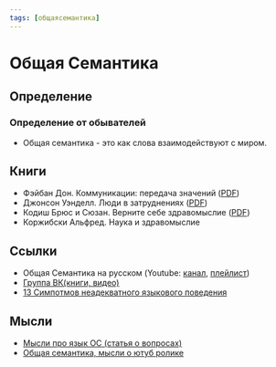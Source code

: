 ```yaml
---
tags: [общаясемантика]
---
```

# Общая Семантика

## Определение

### Определение от обывателей

- Общая семантика - это как слова взаимодействуют с миром.

## Книги

* Фэйбан Дон. Коммуникации: передача значений ([PDF](https://drive.google.com/file/d/1__uAKVZ8Lv_wPrKguQBMWZfDI_cKX77f/view?usp=sharing))
* Джонсон Уэнделл. Люди в затруднениях ([PDF](https://drive.google.com/file/d/10BVzxFysNRkR2yUE54nmBy0ElcGeW8i6/view?usp=sharing))
* Кодиш Брюс и Сюзан. Верните себе здравомыслие ([PDF](https://drive.google.com/file/d/1i_DYGs0w6uoGtKbvlMYtedRqWvOh0LeE/view?usp=sharing))
* Коржибски Альфред. Наука и здравомыслие

## Ссылки

* Общая Семантика на русском (Youtube: [канал](https://www.youtube.com/c/%D0%9E%D0%B1%D1%89%D0%B0%D1%8F%D0%A1%D0%B5%D0%BC%D0%B0%D0%BD%D1%82%D0%B8%D0%BA%D0%B0%D0%BD%D0%B0%D1%80%D1%83%D1%81%D1%81%D0%BA%D0%BE%D0%BC), [плейлист](https://www.youtube.com/playlist?list=PLGafSa9Sy2TbuK47kg8on8KWs9_04UL9m))
* [Группа ВК(книги, видео)](https://vk.com/generalsemantics)
* [13 Симпотмов неадекватного языкового поведения](13%20%D0%A1%D0%B8%D0%BC%D0%BF%D0%BE%D1%82%D0%BC%D0%BE%D0%B2%20%D0%BD%D0%B5%D0%B0%D0%B4%D0%B5%D0%BA%D0%B2%D0%B0%D1%82%D0%BD%D0%BE%D0%B3%D0%BE%20%D1%8F%D0%B7%D1%8B%D0%BA%D0%BE%D0%B2%D0%BE%D0%B3%D0%BE%20%D0%BF%D0%BE%D0%B2%D0%B5%D0%B4%D0%B5%D0%BD%D0%B8%D1%8F.md)

## Мысли

- [Мысли про язык ОС (статья о вопросах)](%D0%9C%D1%8B%D1%81%D0%BB%D0%B8%20%D0%BF%D1%80%D0%BE%20%D1%8F%D0%B7%D1%8B%D0%BA%20%D0%9E%D0%A1%20(%D1%81%D1%82%D0%B0%D1%82%D1%8C%D1%8F%20%D0%BE%20%D0%B2%D0%BE%D0%BF%D1%80%D0%BE%D1%81%D0%B0%D1%85).md)
- [Общая семантика, мысли о ютуб ролике](%D0%9E%D0%B1%D1%89%D0%B0%D1%8F%20%D1%81%D0%B5%D0%BC%D0%B0%D0%BD%D1%82%D0%B8%D0%BA%D0%B0,%20%D0%BC%D1%8B%D1%81%D0%BB%D0%B8%20%D0%BE%20%D1%8E%D1%82%D1%83%D0%B1%20%D1%80%D0%BE%D0%BB%D0%B8%D0%BA%D0%B5.md)